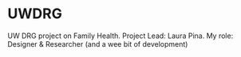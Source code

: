 # UWDRG
UW DRG project on Family Health.
Project Lead: Laura Pina.
My role: Designer & Researcher (and a wee bit of development)
